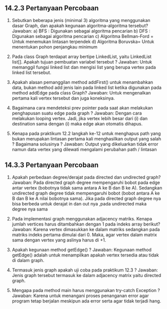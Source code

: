 ## 14.2.3 Pertanyaan Percobaan
1. Sebutkan beberapa jenis (minimal 3) algoritma yang menggunakan dasar Graph, dan 
apakah kegunaan algoritma-algoritma tersebut?
Jawaban:
a) BFS : Digunakan sebagai algoritma pencarian
b) DFS : Digunakan sebagai algoritma pencarian
c) Algoritma Bellman-Ford = Untuk menemukan lintasan terpendek
d) Algoritma Boruvska= Untuk menentukan pohon penjangkau minimum

2. Pada class Graph terdapat array bertipe LinkedList, yaitu LinkedList list[]. Apakah 
tujuan pembuatan variabel tersebut ?
Jawaban: Untuk memanggil fungsi linked list dan mengisi list yang berupa vertex pada 
linked list tersebut.

3. Apakah alasan pemanggilan method addFirst() untuk menambahkan data, bukan 
method add jenis lain pada linked list ketika digunakan pada method addEdge pada 
class Graph?
Jawaban: Untuk mengenalkan pertama kali vertex tersebut dan juga koneksinya.

4. Bagaimana cara mendeteksi prev pointer pada saat akan melakukan penghapusan suatu 
edge pada graph ?
Jawaban: Dengan cara melakukan looping vertex. Jadi, jika vertex lebih besar dari (i) 
dan destination sama dengan (i) maka edge akan otomatis dihapus.

5. Kenapa pada praktikum 12.2 langkah ke-12 untuk menghapus path yang bukan 
merupakan lintasan pertama kali menghasilkan output yang salah ? Bagaimana 
solusinya ?
Jawaban: Output yang dikeluarkan tidak error namun data vertex yang dilewati 
mengalami perubahan path / lintasan

## 14.3.3 Pertanyaan Percobaan
1. Apakah perbedaan degree/derajat pada directed dan undirected graph?
Jawaban: Pada directed graph degree mempengaruhi bobot pada edge antar vertex 
(bobotnya tidak sama antara A ke B dan B ke A). Sedangkan undirected graph degree 
tidak mempengaruhi bobot (bobot antara A ke B dan B ke A nilai bobotnya sama). Jika 
pada directed graph degree nya bisa berbeda untuk derajat in dan out nya ,pada 
undirected maka degree nya sama

2. Pada implementasi graph menggunakan adjacency matriks. Kenapa jumlah vertices 
harus ditambahkan dengan 1 pada indeks array berikut?
Jawaban: Karena vertex dimasukkan ke dalam matriks sedangkan pada matriks indeks 
pertama dimulai dari 0. Maka, agar vertex dalam matrix sama dengan vertex yang 
aslinya harus di +1.

3. Apakah kegunaan method getEdge() ?
Jawaban: Kegunaan method getEdge() adalah untuk menampilkan apakah vertex 
tersedia atau tidak di dalam graph.

4. Termasuk jenis graph apakah uji coba pada praktikum 12.3 ?
Jawaban: Jenis graph tersebut termasuk ke dalam adjacency matrix yaitu directed 
graph.

5. Mengapa pada method main harus menggunakan try-catch Exception ?
Jawaban: Karena untuk menangani proses penanganan error agar program tetap 
berjalan meskipun ada error serta agar tidak terjadi hang.

